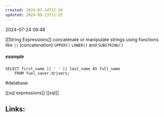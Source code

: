 ```yaml
---
created: 2024-07-24T22:28
updated: 2024-09-23T11:53
---
```

2024-07-24 09:48

[[String Expressions]] concatenate or manipulate strings using functions like `||` (concatenation) `UPPER()` `LOWER()` and `SUBSTRING()`

##### example
```
SELECT first_name || ' ' || last_name AS full_name 
	FROM fuel_saver.drivers;
```

#database 

 [[sql expressions]] [[sql]]
## Links:



